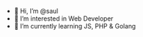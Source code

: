 - 👋 Hi, I’m @saul
- 👀 I’m interested in Web Developer
- 🌱 I’m currently learning JS, PHP & Golang

<!---
saul-paulus/saul-paulus is a ✨ special ✨ repository because its `README.md` (this file) appears on your GitHub profile.
You can click the Preview link to take a look at your changes.
--->
